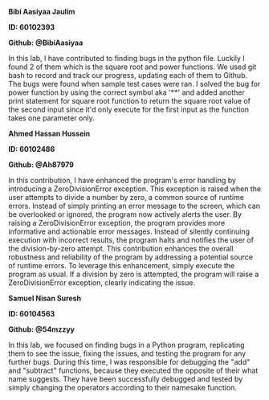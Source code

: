 **Bibi Aasiyaa Jaulim**

**ID: 60102393**

**Github: @BibiAasiyaa**

In this lab, I have contributed to finding bugs in the python file. Luckily I found 2 of them which is the square root and power functions. We used git bash to record and track our progress, updating each of them to Github. The bugs were found when sample test cases were ran. I solved the bug for power function by using the correct symbol aka '**' and added another print statement for square root function to return the square root value of the second input since it'd only execute for the first input as the function takes one parameter only.


**Ahmed Hassan Hussein**

**ID: 60102486**

**Github: @Ah87979**

In this contribution, I have enhanced the program's error handling by introducing a ZeroDivisionError exception. This exception is raised when the user attempts to divide a number by zero, a common source of runtime errors. Instead of simply printing an error message to the screen, which can be overlooked or ignored, the program now actively alerts the user.
By raising a ZeroDivisionError exception, the program provides more informative and actionable error messages. Instead of silently continuing execution with incorrect results, the program halts and notifies the user of the division-by-zero attempt. This contribution enhances the overall robustness and reliability of the program by addressing a potential source of runtime errors.
To leverage this enhancement, simply execute the program as usual. If a division by zero is attempted, the program will raise a ZeroDivisionError exception, clearly indicating the issue.

**Samuel Nisan Suresh**

**ID: 60104563**

**Github: @54mzzyy**

In this lab, we focused on finding bugs in a Python program, replicating them to see the issue, fixing the issues, and testing the program for any further bugs. During this time, I was responsible for debugging the "add" and "subtract" functions, because they executed the opposite of their what name suggests. They have been successfully debugged and tested by simply changing the operators according to their namesake function.

